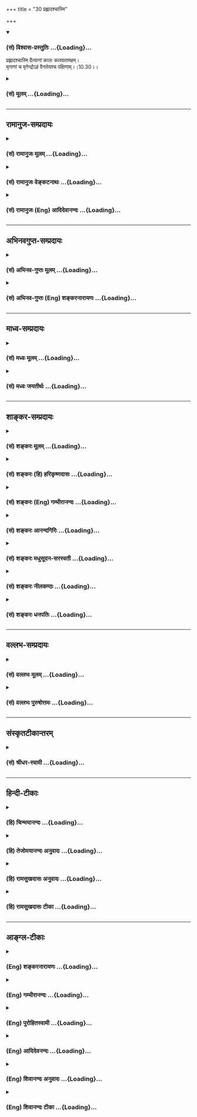 +++
title = "30 प्रह्लादश्चास्मि"

+++
<div class="js_include" newlevelforh1="3" title="(सं) विश्वास-प्रस्तुतिः" unfilled url="/purANam/mahAbhAratam/06-bhIShma-parva/02-bhagavad-gItA-parva/saMskRtam/vishvAsa-prastutiH/10_vibhUti-vistAra-yoga/30_prahlAdashchAsmi.md">
<details open><summary><h3>(सं) विश्वास-प्रस्तुतिः ...{Loading}...</h3></summary>

प्रह्लादश्चास्मि दैत्यानां कालः कलयतामहम्।  
मृगाणां च मृगेन्द्रोऽहं वैनतेयश्च पक्षिणाम्।।10.30।।
</details>
</div>
<div class="js_include collapsed" newlevelforh1="3" title="(सं) मूलम्" unfilled url="/purANam/mahAbhAratam/06-bhIShma-parva/02-bhagavad-gItA-parva/saMskRtam/mUlam/10_vibhUti-vistAra-yoga/30_prahlAdashchAsmi.md">
<details><summary><h3>(सं) मूलम् ...{Loading}...</h3></summary>

प्रह्लादश्चास्मि दैत्यानां कालः कलयतामहम्।  
मृगाणां च मृगेन्द्रोऽहं वैनतेयश्च पक्षिणाम्।।10.30।।
</details>
</div>


_________________
## रामानुज-सम्प्रदायः
<div class="js_include collapsed" newlevelforh1="3" title="(सं) रामानुजः मूलम्" unfilled url="/purANam/mahAbhAratam/06-bhIShma-parva/02-bhagavad-gItA-parva/saMskRtam/rAmAnujaH/mUlam/10_vibhUti-vistAra-yoga/30_prahlAdashchAsmi.md">
<details><summary><h3>(सं) रामानुजः मूलम् ...{Loading}...</h3></summary>

।।10.30।। अनर्थप्रेप्सुतया गणयतां मध्ये **कालः** मृत्युः अहम्।

</details>
</div>
<div class="js_include collapsed" newlevelforh1="3" title="(सं) रामानुजः वेङ्कटनाथः" unfilled url="/purANam/mahAbhAratam/06-bhIShma-parva/02-bhagavad-gItA-parva/saMskRtam/rAmAnujaH/venkaTanAthaH/10_vibhUti-vistAra-yoga/30_prahlAdashchAsmi.md">
<details><summary><h3>(सं) रामानुजः वेङ्कटनाथः ...{Loading}...</h3></summary>

  
  
।।10.30।। उपमानमशेषाणां साधूनां यः सदाऽभवत् \[वि.पु.1।15।155\] इत्यादिना
प्रह्लादोत्कर्षः। अहमेवाक्षयः कालः \[10।33\] इति नित्यस्य कालतत्त्वस्य
परस्ताद्वक्ष्यमाणत्वात् यमस्य च पूर्वमुक्तत्वात्तद्व्यतिरिक्तः
पुरुषविशेष इह कालशब्देन विवक्षितः अचेतनस्य च कालस्य गणयितृत्वं न
युज्यतेकलयताम् इत्यस्य विज्ञातृमात्रपरत्वे तेषु कालस्य निर्धारणमयुक्तम्
अतस्तदुचितमर्थविशेषं दर्शयति -- अनर्थेति। नहि मरणातिरिक्तोऽनर्थ इति
भावः। मृगेन्द्रशब्देनैव सिंहस्यातिशयः सिद्धः। पक्षिषु वैनतेयस्य
वेगातिशयाद्वेदमयत्वादिना चोत्कर्षः।  
  

</details>
</div>
<div class="js_include collapsed" newlevelforh1="3" title="(सं) रामानुजः (Eng) आदिदेवानन्दः" unfilled url="/purANam/mahAbhAratam/06-bhIShma-parva/02-bhagavad-gItA-parva/saMskRtam/rAmAnujaH/english/AdidevAnandaH/10_vibhUti-vistAra-yoga/30_prahlAdashchAsmi.md">
<details><summary><h3>(सं) रामानुजः (Eng) आदिदेवानन्दः ...{Loading}...</h3></summary>

10.30 Of those who reckon with the desire to cause evil, I am the god of
death - (here an emissary of his who records the time of death of
creatures is meant).

</details>
</div>


_________________
## अभिनवगुप्त-सम्प्रदायः
<div class="js_include collapsed" newlevelforh1="3" title="(सं) अभिनव-गुप्तः मूलम्" unfilled url="/purANam/mahAbhAratam/06-bhIShma-parva/02-bhagavad-gItA-parva/saMskRtam/abhinava-guptaH/mUlam/10_vibhUti-vistAra-yoga/30_prahlAdashchAsmi.md">
<details><summary><h3>(सं) अभिनव-गुप्तः मूलम् ...{Loading}...</h3></summary>

।।10.19 -- 10.42।। हन्त ते कथयिष्यामीत्यादि जगत्स्थित इत्यन्तम्। अहमात्मा
(श्लो. 20) इत्यनेन व्यवच्छेदं वारयति। अन्यथा स्थावराणां हिमालय
इत्यादिवाक्येषु हिमालय एव भगवान् नान्य इति व्यवच्छेदेन;
निर्विभागत्वाभावात् ब्रह्मदर्शनं खण्डितम् अभविष्यत्। यतो यस्याखण्डाकारा
व्याप्तिस्तथा चेतसि न उपारोहति; तां च \[यो\] जिज्ञासति
तस्यायमुपदेशग्रन्थः। तथाहि उपसंहारे ( उपसंहारेण)
भेदाभेदवादं,यद्यद्विभूतिमत्सत्त्वम् (श्लो -- 41) इत्यनेनाभिधाय;
पश्चादभेदमेवोपसंहरति अथवा बहुनैतेन -- विष्टभ्याहमिदं -- एकांशेन जगत्
स्थितः (श्लो -- 42) इति। उक्तं हि -- पादोऽस्य विश्वा भूतानि
त्रिपादस्यामृतं दिवि।। इति -- RV; X; 90; 3प्रजानां सृष्टिहेतुः सर्वमिदं
भगवत्तत्त्वमेव तैस्तेर्विचित्रै रूपैर्भाव्यमानं +++(S
तत्त्वमेतैस्तैर्विचित्रैः रूपैः ; N -- विचित्ररूपै -- )+++ सकलस्य +++(S;N
सकलमस्य)+++ विषयतां यातीति।

</details>
</div>
<div class="js_include collapsed" newlevelforh1="3" title="(सं) अभिनव-गुप्तः (Eng) शङ्करनारायणः" unfilled url="/purANam/mahAbhAratam/06-bhIShma-parva/02-bhagavad-gItA-parva/saMskRtam/abhinava-guptaH/english/shankaranArAyaNaH/10_vibhUti-vistAra-yoga/30_prahlAdashchAsmi.md">
<details><summary><h3>(सं) अभिनव-गुप्तः (Eng) शङ्करनारायणः ...{Loading}...</h3></summary>

10.30 See Comment under 10.42

</details>
</div>


_________________
## माध्व-सम्प्रदायः
<div class="js_include collapsed" newlevelforh1="3" title="(सं) मध्वः मूलम्" unfilled url="/purANam/mahAbhAratam/06-bhIShma-parva/02-bhagavad-gItA-parva/saMskRtam/madhvaH/mUlam/10_vibhUti-vistAra-yoga/30_prahlAdashchAsmi.md">
<details><summary><h3>(सं) मध्वः मूलम् ...{Loading}...</h3></summary>

।।10.30।। Sri Madhvacharya did not comment on this sloka.

</details>
</div>
<div class="js_include collapsed" newlevelforh1="3" title="(सं) मध्वः जयतीर्थः" unfilled url="/purANam/mahAbhAratam/06-bhIShma-parva/02-bhagavad-gItA-parva/saMskRtam/madhvaH/jayatIrthaH/10_vibhUti-vistAra-yoga/30_prahlAdashchAsmi.md">
<details><summary><h3>(सं) मध्वः जयतीर्थः ...{Loading}...</h3></summary>

।।10.30।। Sri Jayatirtha did not comment on this sloka.

</details>
</div>


_________________
## शाङ्कर-सम्प्रदायः
<div class="js_include collapsed" newlevelforh1="3" title="(सं) शङ्करः मूलम्" unfilled url="/purANam/mahAbhAratam/06-bhIShma-parva/02-bhagavad-gItA-parva/saMskRtam/shankaraH/mUlam/10_vibhUti-vistAra-yoga/30_prahlAdashchAsmi.md">
<details><summary><h3>(सं) शङ्करः मूलम् ...{Loading}...</h3></summary>

।।10.30।। --,**प्रह्लादो** नाम **च अस्मि दैत्याना** दितिवंश्यानाम्।
**कालः कलयतां** कलनं गणनं कुर्वताम् **अहम्। मृगाणां च मृगेन्द्रः** सिंहो
व्याघ्रो वा **अहम्। वैनतेयश्च** गरुत्मान् विनतासुतः **पक्षिणां**
पतत्रिणाम्।।

</details>
</div>
<div class="js_include collapsed" newlevelforh1="3" title="(सं) शङ्करः (हि) हरिकृष्णदासः" unfilled url="/purANam/mahAbhAratam/06-bhIShma-parva/02-bhagavad-gItA-parva/saMskRtam/shankaraH/hindI/harikRShNadAsaH/10_vibhUti-vistAra-yoga/30_prahlAdashchAsmi.md">
<details><summary><h3>(सं) शङ्करः (हि) हरिकृष्णदासः ...{Loading}...</h3></summary>

।।10.30।। दैत्योंमें अर्थात् दितिके वंशजोंमें मैं प्रह्लाद नामक दैत्य हूँ
और कलना -- गणना करनेवालोंमें मैं काल हूँ। पशुओंमें पशुओंका राजा सिंह या
व्याघ्र और पक्षियोंमें विनतापुत्र -- गरुड़ मैं हूँ।

</details>
</div>
<div class="js_include collapsed" newlevelforh1="3" title="(सं) शङ्करः (Eng) गम्भीरानन्दः" unfilled url="/purANam/mahAbhAratam/06-bhIShma-parva/02-bhagavad-gItA-parva/saMskRtam/shankaraH/english/gambhIrAnandaH/10_vibhUti-vistAra-yoga/30_prahlAdashchAsmi.md">
<details><summary><h3>(सं) शङ्करः (Eng) गम्भीरानन्दः ...{Loading}...</h3></summary>

10.30 Daityanam, among demons, the descendants of Diti, I am the one
called Prahlada. And I am kalah, Time; kalayatam, among reckoners of
time, of those who calculate. And mrganam, among animals; I am
mrgendrah, the loin, or the tiger. And paksinam, among birds; (I am)
vainateyah, Garuda, the son of Vinata.

</details>
</div>
<div class="js_include collapsed" newlevelforh1="3" title="(सं) शङ्करः आनन्दगिरिः" unfilled url="/purANam/mahAbhAratam/06-bhIShma-parva/02-bhagavad-gItA-parva/saMskRtam/shankaraH/AnandagiriH/10_vibhUti-vistAra-yoga/30_prahlAdashchAsmi.md">
<details><summary><h3>(सं) शङ्करः आनन्दगिरिः ...{Loading}...</h3></summary>

।।10.30।। प्रजनयतीति व्युत्पत्तिमाश्रित्याह -- **प्रजनयितेति।** सर्पा
नागाश्च जातिभेदाद्भिद्यन्ते।

</details>
</div>
<div class="js_include collapsed" newlevelforh1="3" title="(सं) शङ्करः मधुसूदन-सरस्वती" unfilled url="/purANam/mahAbhAratam/06-bhIShma-parva/02-bhagavad-gItA-parva/saMskRtam/shankaraH/madhusUdana-sarasvatI/10_vibhUti-vistAra-yoga/30_prahlAdashchAsmi.md">
<details><summary><h3>(सं) शङ्करः मधुसूदन-सरस्वती ...{Loading}...</h3></summary>

।।10.30।। दैत्यानां दितिवंश्यानां मध्ये प्रकर्षेण ह्लादयत्यानन्दयति
परमसात्त्विकत्वेन सर्वानिति प्रह्लादश्चास्मि। कलयतां संख्यानं गणनं
कुर्वतां मध्ये कालोऽहम्। भृगेन्द्रः सिंहः मृगाणां पशूनां मध्येऽहम्।
वैनतेयश्च पक्षिणां विनतापुत्रो गरुडः।

</details>
</div>
<div class="js_include collapsed" newlevelforh1="3" title="(सं) शङ्करः नीलकण्ठः" unfilled url="/purANam/mahAbhAratam/06-bhIShma-parva/02-bhagavad-gItA-parva/saMskRtam/shankaraH/nIlakaNThaH/10_vibhUti-vistAra-yoga/30_prahlAdashchAsmi.md">
<details><summary><h3>(सं) शङ्करः नीलकण्ठः ...{Loading}...</h3></summary>

।।10.30।। कलयतां गणनं कुर्वताम्।

</details>
</div>
<div class="js_include collapsed" newlevelforh1="3" title="(सं) शङ्करः धनपतिः" unfilled url="/purANam/mahAbhAratam/06-bhIShma-parva/02-bhagavad-gItA-parva/saMskRtam/shankaraH/dhanapatiH/10_vibhUti-vistAra-yoga/30_prahlAdashchAsmi.md">
<details><summary><h3>(सं) शङ्करः धनपतिः ...{Loading}...</h3></summary>

।।10.30।। पवतां पावजितॄणाम्। रामः श्रीरामचन्द्रः। झषाणां मत्स्यादीनां
मकरो नाम जातिविशेषः। स्त्रोतसां स्त्रवन्तीनां नदीनां जाह्नवी गङ्गा।

</details>
</div>


_________________
## वल्लभ-सम्प्रदायः
<div class="js_include collapsed" newlevelforh1="3" title="(सं) वल्लभः मूलम्" unfilled url="/purANam/mahAbhAratam/06-bhIShma-parva/02-bhagavad-gItA-parva/saMskRtam/vallabhaH/mUlam/10_vibhUti-vistAra-yoga/30_prahlAdashchAsmi.md">
<details><summary><h3>(सं) वल्लभः मूलम् ...{Loading}...</h3></summary>

।।10.30।। प्रह्लादश्चास्मीति महाभागवततया चिन्तनीयः। अनिमिषतया
भूतानामायुगेणयतां संवत्सरादीनां मध्ये कालोऽहं भगवदुपयोगित्वाच्चिन्तनीयः।
मृगाणामिति। मृगेन्द्रो नृसिंहो वराहश्चाहं
मृगेन्द्रगरुडयोर्वाहनप्रतिकृतिरूपतया वा भगवत्सेवासने क्रीडोपयोगित्वेन
चिन्तनंअनुकृत्य रूतैर्जन्तूंश्चेरतुः प्राकृतौ यथा \[भाग.10।11।40\]
इत्युक्तेः भगवदनुकरणविषयत्वेन वा।

</details>
</div>
<div class="js_include collapsed" newlevelforh1="3" title="(सं) वल्लभः पुरुषोत्तमः" unfilled url="/purANam/mahAbhAratam/06-bhIShma-parva/02-bhagavad-gItA-parva/saMskRtam/vallabhaH/puruShottamaH/10_vibhUti-vistAra-yoga/30_prahlAdashchAsmi.md">
<details><summary><h3>(सं) वल्लभः पुरुषोत्तमः ...{Loading}...</h3></summary>

  
  
।।10.30।। दैत्यानां च असम्भावितत्वात् मध्ये दैत्यकुलोद्धारकः
प्रह्लादोऽस्मि। कलयतां व्याकुर्वतां,कालोऽहमस्मि। मृगाणां मृगेन्द्रः
सिंहः। पक्षिणां पक्षवतां मध्ये वैनतेयस्तेषां राजा गरुडोऽस्मि।  
  

</details>
</div>


_________________
## संस्कृतटीकान्तरम्
<div class="js_include collapsed" newlevelforh1="3" title="(सं) श्रीधर-स्वामी" unfilled url="/purANam/mahAbhAratam/06-bhIShma-parva/02-bhagavad-gItA-parva/saMskRtam/shrIdhara-svAmI/10_vibhUti-vistAra-yoga/30_prahlAdashchAsmi.md">
<details><summary><h3>(सं) श्रीधर-स्वामी ...{Loading}...</h3></summary>

।।10.30।।**प्रह्लाद इति।** कलयतां वशीकुर्वतां गणयतां वा मध्ये कालोऽहम्।
मृगेन्द्रः सिंहः। पक्षिणां मध्ये गरुडोऽस्मि।

</details>
</div>


_________________
## हिन्दी-टीकाः
<div class="js_include collapsed" newlevelforh1="3" title="(हि) चिन्मयानन्दः" unfilled url="/purANam/mahAbhAratam/06-bhIShma-parva/02-bhagavad-gItA-parva/hindI/chinmayAnandaH/10_vibhUti-vistAra-yoga/30_prahlAdashchAsmi.md">
<details><summary><h3>(हि) चिन्मयानन्दः ...{Loading}...</h3></summary>

।।10.30।। मैं दैत्यों में प्रह्लाद हूँ हिन्दुओं में बालक भक्त प्रह्लाद
की कथा अत्यन्त प्रसिद्ध है। प्रह्लाद हिरण्यकश्यिपु नामक दैत्य राजा का
पुत्र था; जिसे भगवान् हरि में अटूट श्रद्धा और दृढ़ भक्ति थी। इसके लिए
उसे ईश्वरद्वेषी हिरण्यकश्यिपु ने अनेक प्रकार की यातनाएं दीं; जिन सबको
प्रह्लाद ने सहन किया; परन्तु भक्ति को नहीं त्यागा। मैं गणना करने वालों
में काल हूँ भारत के दार्शनिकों में नैय्यायिकों का अपना विशेष स्थान है।
वे सृष्टि की विविधता को सत्य स्वीकार करते हुए ईश्वर के अस्तित्व का निषेध
करते हैं। केवल बौद्धिक तर्कों के द्वारा वे इस निष्कर्ष पर पहुँचे कि काल
ही नित्य तत्त्व है। व्यष्टि मन और बुद्धि ही काल के विभाजक हैं; जो उसमें
भूत; वर्तमान और भविष्य की कल्पनायें करते हैं। उनके मत के अनुसार मन का यह
खेल ही काल का विभाजन इस प्रकार करता है कि मानो काल कोई खण्डित और
परिच्छिन्न तत्त्व हो। सम्भवत; इसी सिद्धांत को ध्यान में रखकर; महर्षि
व्यास ने बहुविध सृष्टि के अनन्त अधिष्ठान को दर्शाते के लिए इस उदाहरण को
यहाँ दिया है। कुछ व्याख्याकार हैं; जो प्राय इसे एक सरल कथन के रूप में
स्वीकार करते हैं उनके अनुसार; अनादि अनन्त काल ही इस जगत् की वस्तुओं की
अन्तिम गति है। सिंह अपनी महानता; प्रतिष्ठा एवं पौरुषता के कारण मृगराज
कहलाता है। गरुड़ को पक्षियों का राजपद मिलने का कारण है; उसकी
सूक्ष्मदर्शिता एवं सर्वाधिक ऊँचाई तक उड़ान भरने की क्षमता। गरुड़ को
भगवान् विष्णु का वाहन कहा गया है।

</details>
</div>
<div class="js_include collapsed" newlevelforh1="3" title="(हि) तेजोमयानन्दः अनुवादः" unfilled url="/purANam/mahAbhAratam/06-bhIShma-parva/02-bhagavad-gItA-parva/hindI/tejomayAnandaH/anuvAdaH/10_vibhUti-vistAra-yoga/30_prahlAdashchAsmi.md">
<details><summary><h3>(हि) तेजोमयानन्दः अनुवादः ...{Loading}...</h3></summary>

।।10.30।। मैं दैत्यों में प्रह्लाद और गणना करने वालों में काल हूँ, मैं
'पशुओं' में सिंह (मृगेन्द्र) और पक्षियों में गरुड़ हूँ।।

</details>
</div>
<div class="js_include collapsed" newlevelforh1="3" title="(हि) रामसुखदासः अनुवादः" unfilled url="/purANam/mahAbhAratam/06-bhIShma-parva/02-bhagavad-gItA-parva/hindI/rAmasukhadAsaH/anuvAdaH/10_vibhUti-vistAra-yoga/30_prahlAdashchAsmi.md">
<details><summary><h3>(हि) रामसुखदासः अनुवादः ...{Loading}...</h3></summary>

।।10.30।। दैत्योंमें प्रह्लाद और गणना करनेवालोंमें काल मैं हूँ ।
पशुओंमें सिंह और पक्षियोंमें गरुड मैं हूँ।

</details>
</div>
<div class="js_include collapsed" newlevelforh1="3" title="(हि) रामसुखदासः टीका" unfilled url="/purANam/mahAbhAratam/06-bhIShma-parva/02-bhagavad-gItA-parva/hindI/rAmasukhadAsaH/TIkA/10_vibhUti-vistAra-yoga/30_prahlAdashchAsmi.md">
<details><summary><h3>(हि) रामसुखदासः टीका ...{Loading}...</h3></summary>

।।10.30।।***व्याख्या--*'प्रह्लादश्चास्मि दैत्यानाम्'--** जो दितिसे
उत्पन्न हुए हैं, उनको दैत्य कहते हैं। उन दैत्योंमें प्रह्लादजी मुख्य हैं
और श्रेष्ठ हैं। ये भगवान्के परम विश्वासी और निष्काम प्रेमी भक्त हैं।
इसलिये भगवान्ने इनको अपनी विभूति बताया है। प्रह्लादजी तो बहुत पहले हो
चुके थे, पर भगवान्ने 'दैत्योंमें प्रह्लाद मैं हूँ' ऐसा वर्तमानका प्रयोग
किया है। इससे यह सिद्ध होता है कि भगवान्के भक्त नित्य रहते हैं और
श्रद्धा-भक्तिके अनुसार दर्शन भी दे सकते हैं। उनके भगवान्में लीन हो
जानेके बाद अगर कोई उनको याद करता है और उनके दर्शन चाहता है, तो उनका रूप
धारण करके भगवान् दर्शन देते हैं।

</details>
</div>


_________________
## आङ्ग्ल-टीकाः
<div class="js_include collapsed" newlevelforh1="3" title="(Eng) शङ्करनारायणः" unfilled url="/purANam/mahAbhAratam/06-bhIShma-parva/02-bhagavad-gItA-parva/english/shankaranArAyaNaH/10_vibhUti-vistAra-yoga/30_prahlAdashchAsmi.md">
<details><summary><h3>(Eng) शङ्करनारायणः ...{Loading}...</h3></summary>

10.30. No such translation is available for this sloka.

</details>
</div>
<div class="js_include collapsed" newlevelforh1="3" title="(Eng) गम्भीरानन्दः" unfilled url="/purANam/mahAbhAratam/06-bhIShma-parva/02-bhagavad-gItA-parva/english/gambhIrAnandaH/10_vibhUti-vistAra-yoga/30_prahlAdashchAsmi.md">
<details><summary><h3>(Eng) गम्भीरानन्दः ...{Loading}...</h3></summary>

10.30 Among demons I am Prahlada, and I am Time among reckoners of time.
And among animals I am the loin, and among birds I am Garuda.

</details>
</div>
<div class="js_include collapsed" newlevelforh1="3" title="(Eng) पुरोहितस्वामी" unfilled url="/purANam/mahAbhAratam/06-bhIShma-parva/02-bhagavad-gItA-parva/english/purohitasvAmI/10_vibhUti-vistAra-yoga/30_prahlAdashchAsmi.md">
<details><summary><h3>(Eng) पुरोहितस्वामी ...{Loading}...</h3></summary>

10.30 And I am the devotee Prahlad among the heathen; of Time I am the
Eternal Present; I am the Lion among beasts and the Eagle among birds.

</details>
</div>
<div class="js_include collapsed" newlevelforh1="3" title="(Eng) आदिदेवनन्दः" unfilled url="/purANam/mahAbhAratam/06-bhIShma-parva/02-bhagavad-gItA-parva/english/AdidevanandaH/10_vibhUti-vistAra-yoga/30_prahlAdashchAsmi.md">
<details><summary><h3>(Eng) आदिदेवनन्दः ...{Loading}...</h3></summary>

10.30 Of Daityas, I am Prahlada. Of reckoners, I am Death. Of beasts, I
am the lion, and of birds I am Garuda the son of Vinata.

</details>
</div>
<div class="js_include collapsed" newlevelforh1="3" title="(Eng) शिवानन्दः अनुवादः" unfilled url="/purANam/mahAbhAratam/06-bhIShma-parva/02-bhagavad-gItA-parva/english/shivAnandaH/anuvAdaH/10_vibhUti-vistAra-yoga/30_prahlAdashchAsmi.md">
<details><summary><h3>(Eng) शिवानन्दः अनुवादः ...{Loading}...</h3></summary>

10.30 And, I am Prahlada among the demons, among the reckoners I am
time; among beasts I am the lion, and Vainateya (Garuda) among birds.

</details>
</div>
<div class="js_include collapsed" newlevelforh1="3" title="(Eng) शिवानन्दः टीका" unfilled url="/purANam/mahAbhAratam/06-bhIShma-parva/02-bhagavad-gItA-parva/english/shivAnandaH/TIkA/10_vibhUti-vistAra-yoga/30_prahlAdashchAsmi.md">
<details><summary><h3>(Eng) शिवानन्दः टीका ...{Loading}...</h3></summary>

10.30 प्रह्लादः Prahlada; च and; अस्मि (I) am; दैत्यानाम् among demons;
कालः time; कलयताम् among reckoners; अहम् I; मृगाणाम् among beasts; च
and; मृगेन्द्रः lion; अहम् I; वैनतेयः son of Vinata (Garuda); च and;
पक्षिणाम् among birds.Commentary Prahlada; though he was the son of a
demon (Hiranyakasipu); was a great devotee of the Lord.

</details>
</div>
